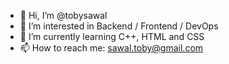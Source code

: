 - 👋 Hi, I’m @tobysawal
- 👀 I’m interested in Backend / Frontend / DevOps
- 🌱 I’m currently learning C++, HTML and CSS
- 📫 How to reach me: sawal.toby@gmail.com

<!---
tobysawal/tobysawal is a ✨ special ✨ repository because its `README.md` (this file) appears on your GitHub profile.
You can click the Preview link to take a look at your changes.
--->
